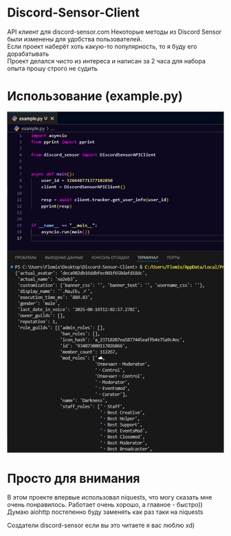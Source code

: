 # Discord-Sensor-Client
API клиент для discord-sensor.com
Некоторые методы из Discord Sensor были изменены для удобства пользователей.  
Если проект наберёт хоть какую-то популярность, то я буду его дорабатывать  
Проект делался чисто из интереса и написан за 2 часа для набора опыта прошу строго не судить

# Использование (example.py)
![example](images/example.png)

# Просто для внимания
В этом проекте впервые использовал niquests, что могу сказать мне очень понравилось. Работает очень хорошо, а главное - быстро))  
Думаю aiohttp постепенно буду заменять как раз таки на niquests  

Создатели discord-sensor если вы это читаете я вас люблю xd)
